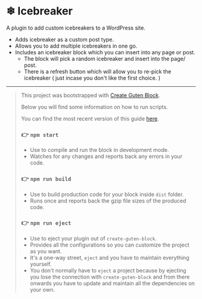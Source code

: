 # ❄ Icebreaker

A plugin to add custom icebreakers to a WordPress site. 

- Adds icebreaker as a custom post type.
- Allows you to add multiple icebreakers in one go.
- Includes an icebreaker block which you can insert into any page or post.
  - The block will pick a random icebreaker and insert into the page/ post. 
  - There is a refresh button which will allow you to re-pick the icebreaker
    ( just incase you don't like the first choice. )

---

>This project was bootstrapped with [Create Guten Block](https://github.com/ahmadawais/create-guten-block).
>
>Below you will find some information on how to run scripts.
>
>You can find the most recent version of this guide [here](https://github.com/ahmadawais/create-guten-block).
>
>### 👉  `npm start`
>- Use to compile and run the block in development mode.
>- Watches for any changes and reports back any errors in your code.
>
>### 👉  `npm run build`
>- Use to build production code for your block inside `dist` folder.
>- Runs once and reports back the gzip file sizes of the produced code.
>
>### 👉  `npm run eject`
>- Use to eject your plugin out of `create-guten-block`.
>- Provides all the configurations so you can customize the project as you want.
>- It's a one-way street, `eject` and you have to maintain everything yourself.
>- You don't normally have to `eject` a project because by ejecting you lose the connection with `create-guten-block` and from there onwards you have to update and maintain all the dependencies on your own.
